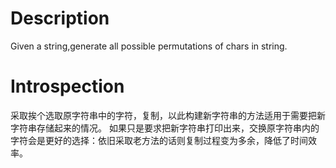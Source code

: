 # Description

Given a string,generate all possible permutations of chars in string.

# Introspection

采取挨个选取原字符串中的字符，复制，以此构建新字符串的方法适用于需要把新字符串存储起来的情况。
如果只是要求把新字符串打印出来，交换原字符串内的字符会是更好的选择：依旧采取老方法的话则复制过程变为多余，降低了时间效率。